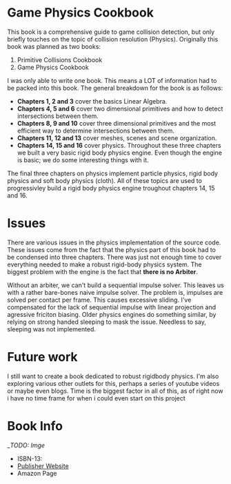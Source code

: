 # Game Physics Cookbook

This book is a comprehensive guide to game collision detection, but only briefly touches on the topic of collision resolution (Physics). Originally this book was planned as two books:

1. Primitive Collisions Cookbook
2. Game Physics Cookbook

I was only able to write one book. This means a LOT of information had to be packed into this book. The general breakdown for the book is as follows:

* __Chapters 1, 2 and 3__    cover the basics Linear Algebra.
* __Chapters 4, 5 and 6__    cover two dimensional primitives and how to detect intersections between them. 
* __Chapters 8, 9 and 10__   cover three dimensional primitives and the most efficient way to determine intersections between them. 
* __Chapters 11, 12 and 13__ cover meshes, scenes and scene organization.
* __Chapters 14, 15 and 16__ cover physics. Throughout these three chapters we built a very basic rigid body physics engine. Even though the engine is basic; we do some interesting things with it. 

The final three chapters on physics implement particle physics, rigid body physics and soft body physics (cloth). All of these topics are used to progressivley build a rigid body physics engine troughout chapters 14, 15 and 16.

# Issues

There are various issues in the physics implementation of the source code. These issues come from the fact that the physics part of this book had to be condensed into three chapters. There was just not enough time to cover everything needed to make a robust rigid-body physics system. The biggest problem with the engine is the fact that __there is no Arbiter__. 

Without an arbiter, we can't build a sequential impulse solver. This leaves us with a rather bare-bones naive impulse solver. The problem is, impulses are solved per contact per frame. This causes excessive sliding. I've compensated for the lack of sequential impulse with linear projection and agressive friciton biasing. Older physics engines do something similar, by relying on strong handed sleeping to mask the issue. Needless to say, sleeping was not implemented.

# Future work

I still want to create a book dedicated to robust rigidbody physics. I'm also exploring various other outlets for this, perhaps a series of youtube videos or maybe even blogs. Time is the biggest factor in all of this, as of right now i have no time frame for when i could even start on this project

# Book Info

__TODO: Imge_

* ISBN-13:
* [Publisher Website](https://www.packtpub.com/game-development/game-physics-cookbook)
* Amazon Page
